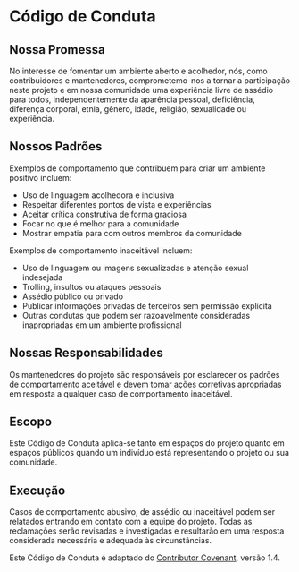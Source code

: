 # Código de Conduta

## Nossa Promessa
No interesse de fomentar um ambiente aberto e acolhedor, nós, como contribuidores e mantenedores, comprometemo-nos a tornar a participação neste projeto e em nossa comunidade uma experiência livre de assédio para todos, independentemente da aparência pessoal, deficiência, diferença corporal, etnia, gênero, idade, religião, sexualidade ou experiência.

## Nossos Padrões
Exemplos de comportamento que contribuem para criar um ambiente positivo incluem:
- Uso de linguagem acolhedora e inclusiva
- Respeitar diferentes pontos de vista e experiências
- Aceitar crítica construtiva de forma graciosa
- Focar no que é melhor para a comunidade
- Mostrar empatia para com outros membros da comunidade

Exemplos de comportamento inaceitável incluem:
- Uso de linguagem ou imagens sexualizadas e atenção sexual indesejada
- Trolling, insultos ou ataques pessoais
- Assédio público ou privado
- Publicar informações privadas de terceiros sem permissão explícita
- Outras condutas que podem ser razoavelmente consideradas inapropriadas em um ambiente profissional

## Nossas Responsabilidades
Os mantenedores do projeto são responsáveis por esclarecer os padrões de comportamento aceitável e devem tomar ações corretivas apropriadas em resposta a qualquer caso de comportamento inaceitável.

## Escopo
Este Código de Conduta aplica-se tanto em espaços do projeto quanto em espaços públicos quando um indivíduo está representando o projeto ou sua comunidade.

## Execução
Casos de comportamento abusivo, de assédio ou inaceitável podem ser relatados entrando em contato com a equipe do projeto. Todas as reclamações serão revisadas e investigadas e resultarão em uma resposta considerada necessária e adequada às circunstâncias.

Este Código de Conduta é adaptado do [Contributor Covenant](https://www.contributor-covenant.org), versão 1.4.

